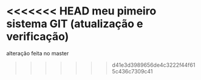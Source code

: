 <<<<<<< HEAD
meu pimeiro sistema GIT (atualização e verificação)
=======
alteração feita no master
>>>>>>> d41e3d3989656de4c3222f44f615c436c7309c41
